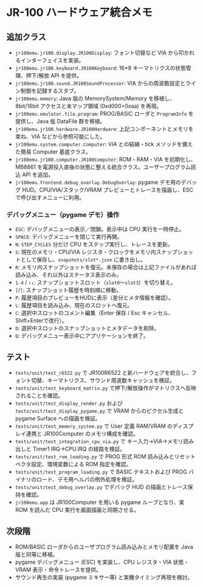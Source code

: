 # JR-100 ハードウェア統合メモ

## 追加クラス
- `jr100emu.jr100.display.JR100Display`: フォント切替など VIA から叩かれるインターフェイスを実装。
- `jr100emu.jr100.keyboard.JR100Keyboard`: 16×8 キーマトリクスの状態管理、押下/解放 API を提供。
- `jr100emu.jr100.sound.JR100SoundProcessor`: VIA からの周波数設定とライン制御を記録するスタブ。
- `jr100emu.memory`: Java 版の MemorySystem/Memory を移植し、8bit/16bit アクセスと未マップ領域 (0xd000=0xaa) を再現。
- `jr100emu.emulator.file.program`: PROG/BASIC ローダと `ProgramInfo` を提供し、Java 版 DataFile 群を移植。
- `jr100emu.jr100.hardware.JR100Hardware`: 上記コンポーネントとメモリを束ね、VIA などから参照可能にした。
- `jr100emu.system.computer.Computer`: VIA との結線・tick メソッドを備えた簡易 Computer 基底クラス。
- `jr100emu.jr100.computer.JR100Computer`: ROM・RAM・VIA を初期化し、MB8861 を電源投入直後の状態に整える統合クラス。ユーザープログラム読込 API を追加。
- `jr100emu.frontend.debug_overlay.DebugOverlay`: pygame デモ用のデバッグ HUD。CPU/VIA/スタック/VRAM プレビューとトレースを描画し、ESC で呼び出すメニューに利用。

### デバッグメニュー（pygame デモ）操作

- `ESC`: デバッグメニューの表示／閉鎖。表示中は CPU 実行を一時停止。
- `SPACE`: デバッグメニューを閉じて実行再開。
- `N`: `STEP_CYCLES` 分だけ CPU をステップ実行し、トレースを更新。
- `S`: 現在のメモリ・CPU/VIA レジスタ・クロックをメモリ内スナップショットとして保存し、`snapshots/slot*.json` に書き出し。
- `R`: メモリ内スナップショットを復元。未保存の場合は上記ファイルがあれば読み込み、それ以外はステータス表示のみ。
- `1-4` / `↑↓`: スナップショットスロット（`slot0`〜`slot3`）を切り替え。
- `[`/`]`: スナップショット履歴を時刻順に移動。
- `P`: 履歴項目のプレビューをHUDに表示（差分とメタ情報を確認）。
- `L`: 履歴項目を読み込み、現在のスロットへ復元。
- `C`: 選択中スロットのコメント編集（Enter 保存 / Esc キャンセル、Shift+Enterで改行）。
- `D`: 選択中スロットのスナップショットとメタデータを削除。
- `Q`: デバッグメニュー表示中にアプリケーションを終了。

## テスト
- `tests/unit/test_r6522.py` で JR100R6522 と新ハードウェアを統合し、フォント切替、キーマトリクス、サウンド周波数キャッシュを検証。
- `tests/unit/test_keyboard_matrix.py` で押下/解放操作がマトリクスへ反映されることを確認。
- `tests/unit/test_display_render.py` および `tests/unit/test_display_pygame.py` で VRAM からのピクセル生成と pygame Surface への描画を検証。
- `tests/unit/test_memory_system.py` で User 定義 RAM/VRAM のディスプレイ連携と JR100Computer のメモリ構成を確認。
- `tests/unit/test_integration_cpu_via.py` で キー入力→VIA→メモリ読み出しと Timer1 IRQ→CPU.IRQ の経路を検証。
- `tests/unit/test_rom_loading.py` で PROG 形式 ROM 読み込みとリセットベクタ設定、環境変数による ROM 指定を確認。
- `tests/unit/test_program_loading.py` で BASIC テキストおよび PROG バイナリのロード、デモ用ヘルパの例外処理を検証。
- `tests/unit/test_debug_overlay.py` でデバッグ HUD の描画とトレース保持を確認。
- `jr100emu.app` は JR100Computer を用いる pygame ループとなり、実 ROM を読んだ CPU 実行を画面描画と同期させる。

## 次段階
- ROM/BASIC ローダからのユーザプログラム読み込みとメモリ配置を Java 版と同等に移植。
- pygame デバッグメニュー (ESC) を実装し、CPU レジスタ・VIA 状態・VRAM 表示・命令トレースを提供。
- サウンド再生の実装 (pygame ミキサー等) と実機タイミング再現を検討。
